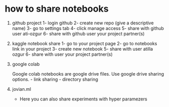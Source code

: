# how to share notebooks

1. github project
	1- login github
	2- create new repo (give a descriptive name)
	3- go to settings tab
	4- click manage access 
	5- share with github user ati-ozgur
	6- share with github user your project partner(s)

2. kaggle notebook share
	1- go to your project page
	2- go to notebooks link in your project
	3- create new notebook
	5- share with user atilla ozgur
	6- share with user your project partner(s)

3. google colab

	Google colab notebooks are google drive files.
	Use google drive sharing options.
		- link sharing
		- directory sharing

4. jovian.ml
	- Here you can also share experiments with hyper paramezers
